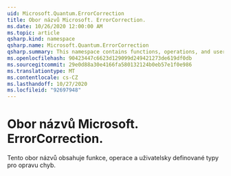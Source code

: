 ```yaml
---
uid: Microsoft.Quantum.ErrorCorrection
title: Obor názvů Microsoft. ErrorCorrection.
ms.date: 10/26/2020 12:00:00 AM
ms.topic: article
qsharp.kind: namespace
qsharp.name: Microsoft.Quantum.ErrorCorrection
qsharp.summary: This namespace contains functions, operations, and user-defined types for quantum error correction.
ms.openlocfilehash: 90423447c6623d129099d249421273de619df0db
ms.sourcegitcommit: 29e0d88a30e4166fa580132124b0eb57e1f0e986
ms.translationtype: MT
ms.contentlocale: cs-CZ
ms.lasthandoff: 10/27/2020
ms.locfileid: "92697948"
---
```

# <a name="microsoftquantumerrorcorrection-namespace"></a>Obor názvů Microsoft. ErrorCorrection.

Tento obor názvů obsahuje funkce, operace a uživatelsky definované typy pro opravu chyb.

